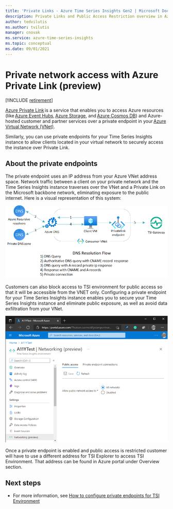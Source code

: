 ```yaml
---
title: 'Private Links - Azure Time Series Insights Gen2 | Microsoft Docs'
description: Private Links and Public Access Restriction overview in Azure Time Series Insights Gen2.
author: tedvilutis
ms.author: tvilutis
manager: cnovak
ms.service: azure-time-series-insights
ms.topic: conceptual
ms.date: 09/01/2021
---
```


# Private network access with Azure Private Link (preview) 

[!INCLUDE [retirement](../../includes/tsi-retirement.md)]

[Azure Private Link](../private-link/private-link-overview.md) is a service that enables you to access Azure resources (like [Azure Event Hubs](../event-hubs/event-hubs-about.md), [Azure Storage](../storage/common/storage-introduction.md), and [Azure Cosmos DB](/azure/cosmos-db/introduction)) and Azure-hosted customer and partner services over a private endpoint in your [Azure Virtual Network (VNet)](../virtual-network/virtual-networks-overview.md). 

Similarly, you can use private endpoints for your Time Series Insights instance to allow clients located in your virtual network to securely access the instance over Private Link. 

## About the private endpoints

The private endpoint uses an IP address from your Azure VNet address space. Network traffic between a client on your private network and the Time Series Insights instance traverses over the VNet and a Private Link on the Microsoft backbone network, eliminating exposure to the public internet. Here is a visual representation of this system: 

[![Time Series Private Links DNS](media/private-links/tsi-dns.png)](media/private-links/tsi-dns.png#lightbox)

Customers can also block access to TSI environment for public access so that it will be accessible from the VNET only. Configuring a private endpoint for your Time Series Insights instance enables you to secure your Time Series Insights instance and eliminate public exposure, as well as avoid data exfiltration from your VNet. 

[![Time Series Private Links Network](media/private-links/tsi-network-access.png)](media/private-links/tsi-network-access.png#lightbox)

Once a private endpoint is enabled and public access is restricted customer will have to use a different address for TSI Explorer to access TSI Environment. That address can be found in Azure portal under Overview section. 

## Next steps

* For more information, see [How to configure private endpoints for TSI Environment](./how-to-private-links.md)